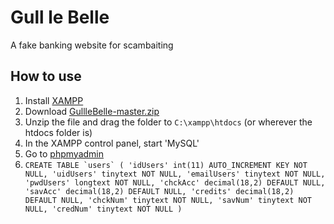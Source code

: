 # Gull le Belle

A fake banking website for scambaiting

## How to use
1. Install [XAMPP](https://www.apachefriends.org/index.html)
2. Download [GullleBelle-master.zip](https://github.com/lahrence/GullleBelle/archive/master.zip)
3. Unzip the file and drag the folder to `C:\xampp\htdocs` (or wherever the htdocs folder is)
4. In the XAMPP control panel, start 'MySQL'
5. Go to [phpmyadmin](http://localhost/phpmyadmin/)
7. ```CREATE TABLE `users` (
  'idUsers' int(11) AUTO_INCREMENT KEY NOT NULL,
  'uidUsers' tinytext NOT NULL,
  'emailUsers' tinytext NOT NULL,
  'pwdUsers' longtext NOT NULL,
  'chckAcc' decimal(18,2) DEFAULT NULL,
  'savAcc' decimal(18,2) DEFAULT NULL,
  'credits' decimal(18,2) DEFAULT NULL,
  'chckNum' tinytext NOT NULL,
  'savNum' tinytext NOT NULL,
  'credNum' tinytext NOT NULL
)```